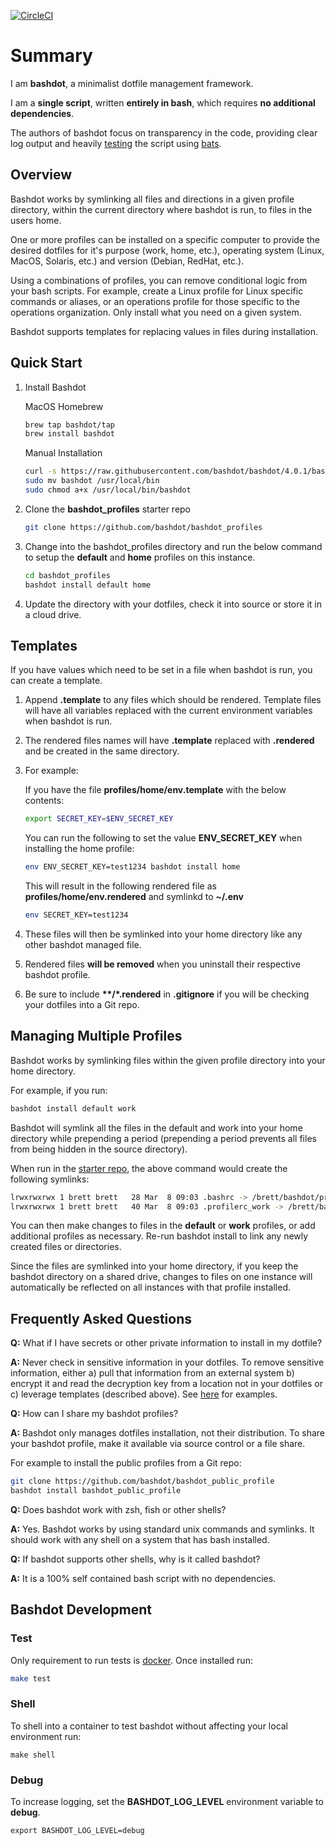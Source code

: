 [![CircleCI](https://circleci.com/gh/bashdot/bashdot/tree/master.svg?style=svg)](https://circleci.com/gh/bashdot/bashdot/tree/master)

# Summary

I am **bashdot**, a minimalist dotfile management framework.

I am a **single script**, written **entirely in bash**, which requires **no additional dependencies**.

The authors of bashdot focus on transparency in the code, providing
clear log output and heavily [testing](https://circleci.com/gh/bashdot/bashdot/tree/master)
the script using [bats](https://github.com/sstephenson/bats).

## Overview

Bashdot works by symlinking all files and directions in a given profile
directory, within the current directory where bashdot is run, to files
in the users home.

One or more profiles can be installed on a specific computer to provide
the desired dotfiles for it's purpose (work, home, etc.), operating
system (Linux, MacOS, Solaris, etc.) and version (Debian, RedHat, etc.).

Using a combinations of profiles, you can remove conditional logic from your bash
scripts. For example, create a Linux profile for Linux specific commands or
aliases, or an operations profile for those specific to the operations
organization. Only install what you need on a given system.

Bashdot supports templates for replacing values in files during installation.

## Quick Start

1. Install Bashdot

    MacOS Homebrew

    ```sh
    brew tap bashdot/tap
    brew install bashdot
    ```

    Manual Installation

    ```sh
    curl -s https://raw.githubusercontent.com/bashdot/bashdot/4.0.1/bashdot > bashdot
    sudo mv bashdot /usr/local/bin
    sudo chmod a+x /usr/local/bin/bashdot
    ```

1. Clone the **bashdot_profiles** starter repo

    ```sh
    git clone https://github.com/bashdot/bashdot_profiles
    ```

1. Change into the bashdot_profiles directory and run the below command to setup the
**default** and **home** profiles on this instance.

    ```sh
    cd bashdot_profiles
    bashdot install default home
    ```

1. Update the directory with your dotfiles, check it into source or store it in a cloud drive.

## Templates

If you have values which need to be set in a file when bashdot is run, you can create a template.

1. Append **.template** to any files which should be rendered.  Template files will have
all variables replaced with the current environment variables when bashdot is run.

1. The rendered files names will have **.template** replaced with **.rendered** and be created
in the same directory.

1. For example:

    If you have the file **profiles/home/env.template** with the below contents:

    ```sh
    export SECRET_KEY=$ENV_SECRET_KEY
    ```

    You can run the following to set the value **ENV_SECRET_KEY** when installing the home profile:

    ```sh
    env ENV_SECRET_KEY=test1234 bashdot install home
    ```

    This will result in the following rendered file as **profiles/home/env.rendered** and symlinkd to **~/.env**

    ```sh
    env SECRET_KEY=test1234
    ```

1. These files will then be symlinked into your home directory like any other bashdot managed file.

1. Rendered files **will be removed** when you uninstall their respective bashdot profile.

1. Be sure to include **\*\*/\*.rendered** in **.gitignore** if you will be checking your dotfiles
into a Git repo.

## Managing Multiple Profiles

Bashdot works by symlinking files within the given profile directory into your home directory.

For example, if you run:

```sh
bashdot install default work
```

Bashdot will symlink all the files in the default and work into your home directory
while prepending a period (prepending a period prevents all files from being hidden in
the source directory).

When run in the [starter repo](https://github.com/bashdot/bashdot_profiles), the above command
would create the following symlinks:

```sh
lrwxrwxrwx 1 brett brett   28 Mar  8 09:03 .bashrc -> /brett/bashdot/profiles/default/bashrc
lrwxrwxrwx 1 brett brett   40 Mar  8 09:03 .profilerc_work -> /brett/bashdot/profiles/work/profilerc_work
```

You can then make changes to files in the **default** or **work** profiles, or
add additional profiles as necessary. Re-run bashdot install to link any newly
created files or directories.

Since the files are symlinked into your home directory, if you keep the bashdot directory
on a shared drive, changes to files on one instance will automatically be reflected on all
instances with that profile installed.

## Frequently Asked Questions

**Q:** What if I have secrets or other private information to install in my dotfile?

**A:** Never check in sensitive information in your dotfiles. To remove sensitive information,
either a) pull that information from an external system b) encrypt it and read the decryption
key from a location not in your dotfiles or c) leverage templates (described above). See
[here](https://gist.github.com/bashdot/f3af28350f07176674a5474b2d891102) for examples.

**Q:** How can I share my bashdot profiles?

**A:** Bashdot only manages dotfiles installation, not their distribution. To share your
bashdot profile, make it available via source control or a file share.

For example to install the public profiles from a Git repo:

```sh
git clone https://github.com/bashdot/bashdot_public_profile
bashdot install bashdot_public_profile
```

**Q:** Does bashdot work with zsh, fish or other shells?

**A:** Yes. Bashdot works by using standard unix commands and symlinks. It should work 
with any shell on a system that has bash installed.

**Q:** If bashdot supports other shells, why is it called bashdot?

**A:** It is a 100% self contained bash script with no dependencies.

## Bashdot Development

### Test

Only requirement to run tests is [docker](https://docs.docker.com/install/). Once installed run:

```sh
make test
```

### Shell

To shell into a container to test bashdot without affecting your local environment run:

```
make shell
```

### Debug

To increase logging, set the **BASHDOT_LOG_LEVEL** environment variable to **debug**.

```
export BASHDOT_LOG_LEVEL=debug
```
